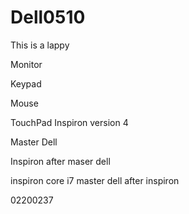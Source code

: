# Dell0510
This is a lappy

Monitor

Keypad

Mouse

TouchPad
Inspiron
version 4

Master Dell


Inspiron after maser dell

inspiron core i7
master dell after inspiron

02200237
